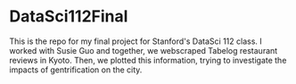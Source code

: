 # DataSci112Final
This is the repo for my final project for Stanford's DataSci 112 class. I worked with Susie Guo and together, we webscraped Tabelog restaurant reviews in Kyoto. Then, we plotted this information, trying to investigate the impacts of gentrification on the city. 
